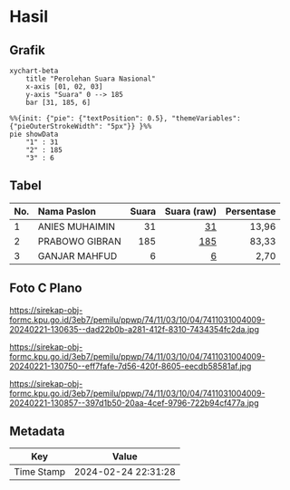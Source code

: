 # Hasil

## Grafik

```mermaid
xychart-beta
    title "Perolehan Suara Nasional"
    x-axis [01, 02, 03]
    y-axis "Suara" 0 --> 185
    bar [31, 185, 6]
```

```mermaid
%%{init: {"pie": {"textPosition": 0.5}, "themeVariables": {"pieOuterStrokeWidth": "5px"}} }%%
pie showData
    "1" : 31
    "2" : 185
    "3" : 6
```

## Tabel

| No. | Nama Paslon    | Suara | Suara (raw) | Persentase |
|:--- |:-------------- | -----:| -----------:| ----------:|
| 1   | ANIES MUHAIMIN | 31    | [31][p-1]   | 13,96      |
| 2   | PRABOWO GIBRAN | 185   | [185][p-2]  | 83,33      |
| 3   | GANJAR MAHFUD  | 6     | [6][p-3]    | 2,70       |


[p-1]: https://github.com/gigit-pemilu/pemilu-2024/blob/main/pilpres/hitung-suara/sub/74-sulawesi-tenggara/sub/11-kolaka-timur/sub/03-ladongi/sub/1004-welala/sub/009-tps/sub/paslon-1.txt
[p-2]: https://github.com/gigit-pemilu/pemilu-2024/blob/main/pilpres/hitung-suara/sub/74-sulawesi-tenggara/sub/11-kolaka-timur/sub/03-ladongi/sub/1004-welala/sub/009-tps/sub/paslon-2.txt
[p-3]: https://github.com/gigit-pemilu/pemilu-2024/blob/main/pilpres/hitung-suara/sub/74-sulawesi-tenggara/sub/11-kolaka-timur/sub/03-ladongi/sub/1004-welala/sub/009-tps/sub/paslon-3.txt

## Foto C Plano

https://sirekap-obj-formc.kpu.go.id/3eb7/pemilu/ppwp/74/11/03/10/04/7411031004009-20240221-130635--dad22b0b-a281-412f-8310-7434354fc2da.jpg

https://sirekap-obj-formc.kpu.go.id/3eb7/pemilu/ppwp/74/11/03/10/04/7411031004009-20240221-130750--eff7fafe-7d56-420f-8605-eecdb58581af.jpg

https://sirekap-obj-formc.kpu.go.id/3eb7/pemilu/ppwp/74/11/03/10/04/7411031004009-20240221-130857--397d1b50-20aa-4cef-9796-722b94cf477a.jpg


## Metadata

| Key        | Value               |
| ---------- | ------------------- |
| Time Stamp | 2024-02-24 22:31:28 |



